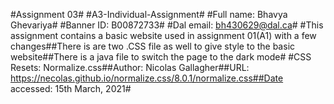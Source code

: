 #Assignment 03#
#A3-Individual-Assignment#
#Full name: Bhavya Ghevariya#
#Banner ID: B00872733#
#Dal email: bh430629@dal.ca#
#This assignment contains a basic website used in assignment 01(A1) with a few changes##There is are two .CSS file as well to give style to the basic website##There is a java file to switch the page to the dark mode#
#CSS Resets: Normalize.css##Author: Nicolas Gallagher##URL: https://necolas.github.io/normalize.css/8.0.1/normalize.css##Date accessed: 15th March, 2021#